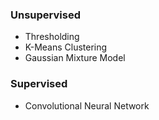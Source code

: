 ### Unsupervised
- Thresholding
- K-Means Clustering
- Gaussian Mixture Model


### Supervised
- Convolutional Neural Network